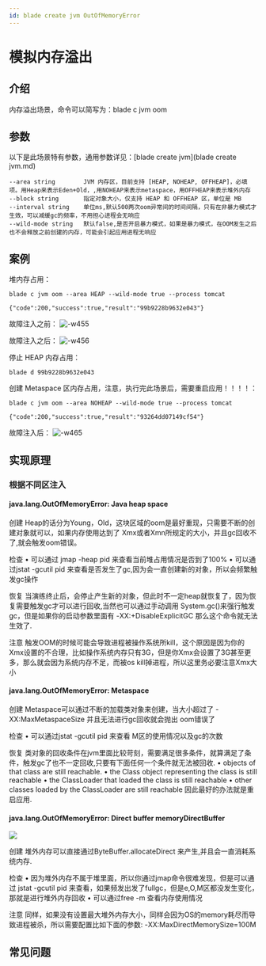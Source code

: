 ```yaml
---
id: blade create jvm OutOfMemoryError
---
```


# 模拟内存溢出
## 介绍
内存溢出场景，命令可以简写为：blade c jvm oom

## 参数
以下是此场景特有参数，通用参数详见：[blade create jvm](blade create jvm.md)
```
--area string        JVM 内存区，目前支持 [HEAP, NOHEAP, OFFHEAP]，必填项。用Heap来表示Eden+Old，,用NOHEAP来表示metaspace，用OFFHEAP来表示堆外内存
--block string       指定对象大小，仅支持 HEAP 和 OFFHEAP 区，单位是 MB
--interval string    单位ms,默认500两次oom异常间的时间间隔，只有在非暴力模式才生效，可以减缓gc的频率，不用担心进程会无响应
--wild-mode string   默认false,是否开启暴力模式，如果是暴力模式，在OOM发生之后也不会释放之前创建的内存，可能会引起应用进程无响应
```

## 案例
堆内存占用：
```
blade c jvm oom --area HEAP --wild-mode true --process tomcat

{"code":200,"success":true,"result":"99b9228b9632e043"}
```
故障注入之前：
![-w455](/img/doc-image/15758727529901/15758815490937.jpg)

故障注入之后：
![-w456](/img/doc-image/15758727529901/15758816626696.jpg)

停止 HEAP 内存占用：
```
blade d 99b9228b9632e043
```

创建 Metaspace 区内存占用，注意，执行完此场景后，需要重启应用！！！！：
```
blade c jvm oom --area NOHEAP --wild-mode true --process tomcat

{"code":200,"success":true,"result":"93264dd07149cf54"}
```

故障注入后：
![-w465](/img/doc-image/15758727529901/15758818351752.jpg)


## 实现原理
### 根据不同区注入
#### java.lang.OutOfMemoryError: Java heap space
创建
Heap的话分为Young，Old，这块区域的oom是最好重现，只需要不断的创建对象就可以，如果内存使用达到了 Xmx或者Xmn所规定的大小，并且gc回收不了,就会触发oom错误。

检查
• 可以通过 jmap -heap pid 来查看当前堆占用情况是否到了100%
• 可以通过jstat -gcutil pid 来查看是否发生了gc,因为会一直创建新的对象，所以会频繁触发gc操作

恢复
当演练终止后，会停止产生新的对象，但此时不一定heap就恢复了，因为恢复需要触发gc才可以进行回收,当然也可以通过手动调用 System.gc()来强行触发gc，但是如果你的启动参数里面有  -XX:+DisableExplicitGC  那么这个命令就无法生效了.

注意
触发OOM的时候可能会导致进程被操作系统所kill，这个原因是因为你的Xmx设置的不合理，比如操作系统内存只有3G，但是你Xmx会设置了3G甚至更多，那么就会因为系统内存不足，而被os kill掉进程，所以这里务必要注意Xmx大小

#### java.lang.OutOfMemoryError: Metaspace
创建
Metaspace可以通过不断的加载类对象来创建，当大小超过了 -XX:MaxMetaspaceSize 并且无法进行gc回收就会抛出 oom错误了

检查
• 可以通过jstat -gcutil pid 来查看 M区的使用情况以及gc的次数

恢复
类对象的回收条件在jvm里面比较苛刻，需要满足很多条件，就算满足了条件，触发gc了也不一定回收,只要有下面任何一个条件就无法被回收.
• objects of that class are still reachable.
• the Class object representing the class is still reachable
• the ClassLoader that loaded the class is still reachable
• other classes loaded by the ClassLoader are still reachable
因此最好的办法就是重启应用.

#### java.lang.OutOfMemoryError: Direct buffer memoryDirectBuffer
![](/img/doc-image/15758727529901/15758829506515.jpg)

创建
堆外内存可以直接通过ByteBuffer.allocateDirect 来产生,并且会一直消耗系统内存.

检查
• 因为堆外内存不属于堆里面，所以你通过jmap命令很难发现，但是可以通过 jstat -gcutil pid  来查看，如果频发出发了fullgc，但是e,O,M区都没发生变化， 那就是进行堆外内存回收
• 可以通过free -m 查看内存使用情况

注意
同样，如果没有设置最大堆外内存大小，同样会因为OS的memory耗尽而导致进程被杀，所以需要配置比如下面的参数:
-XX:MaxDirectMemorySize=100M

## 常见问题